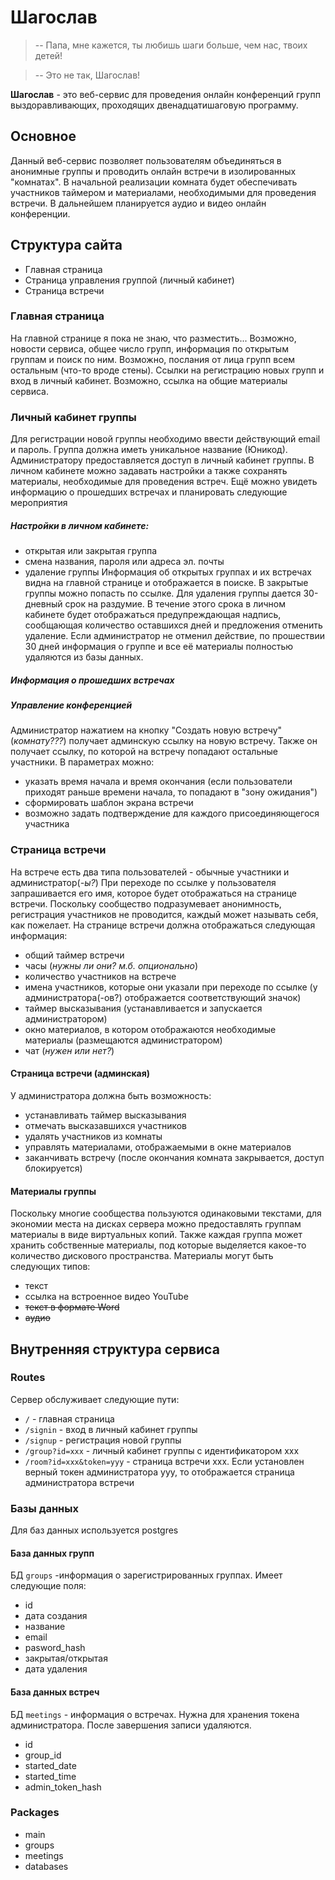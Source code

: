 # Шагослав

> -- Папа, мне кажется, ты любишь шаги больше, чем нас, твоих детей!

> -- Это не так, Шагослав!

__Шагослав__ - это веб-сервис для проведения онлайн конференций групп выздоравливающих, проходящих двенадцатишаговую программу.

## Основное
Данный веб-сервис позволяет пользователям объединяться в анонимные группы и проводить онлайн встречи в изолированных "комнатах". В начальной реализации комната будет обеспечивать участников таймером и материалами, необходимыми для проведения встречи. В дальнейшем планируется аудио и видео онлайн конференции.

## Структура сайта
- Главная страница
- Страница управления группой (личный кабинет)
- Страница встречи

### Главная страница
На главной странице я пока не знаю, что разместить... Возможно, новости сервиса, общее число групп, информация по открытым группам и поиск по ним. Возможно, послания от лица групп всем остальным (что-то вроде стены). Ссылки на регистрацию новых групп и вход в личный кабинет. Возможно, ссылка на общие материалы сервиса.

### Личный кабинет группы
Для регистрации новой группы необходимо ввести действующий email и пароль. Группа должна иметь уникальное название (Юникод). Администратору предоставляется доступ в личный кабинет группы.
В личном кабинете можно задавать настройки а также сохранять материалы, необходимые для проведения встреч. Ещё можно увидеть информацию о прошедших встречах и планировать следующие мероприятия
##### Настройки в личном кабинете:
- открытая или закрытая группа
- смена названия, пароля или адреса эл. почты
- удаление группы
Информация об открытых группах и их встречах видна на главной странице и отображается в поиске. В закрытые группы можно попасть по ссылке.
Для удаления группы дается 30-дневный срок на раздумие. В течение этого срока в личном кабинете будет отображаться предупреждающая надпись, сообщающая количество оставшихся дней и предложения отменить удаление. Если администратор не отменил действие, по прошествии 30 дней информация о группе и все её материалы полностью удаляются из базы данных.
##### Информация о прошедших встречах
##### Управление конференцией
Администратор нажатием на кнопку "Создать новую встречу" (_комнату???_) получает админскую ссылку на новую встречу. Также он получает ссылку, по которой на встречу попадают остальные участники. В параметрах можно:
- указать время начала и время окончания (если пользователи приходят раньше времени начала, то попадают в "зону ожидания")
- сформировать шаблон экрана встречи
- возможно задать подтверждение для каждого присоединяющегося участника

### Страница встречи
На встрече есть два типа пользователей - обычные участники и администратор(_-ы?_)
При переходе по ссылке у пользователя запрашивается его имя, которое будет отображаться на странице встречи. Поскольку сообщество подразумевает анонимность, регистрация участников не проводится, каждый может называть себя, как пожелает.
На странице встречи должна отображаться следующая информация:
- общий таймер встречи
- часы (_нужны ли они? м.б. опционально_)
- количество участников на встрече
- имена участников, которые они указали при переходе по ссылке (у администратора(-ов?) отображается соответствующий значок)
- таймер высказывания (устанавливается и запускается администратором)
- окно материалов, в котором отображаются необходимые материалы (размещаются администратором)
- чат (_нужен или нет?_)

#### Страница встречи (админская)
У администратора должна быть возможность:
- устанавливать таймер высказывания
- отмечать высказавшихся участников
- удалять участников из комнаты
- управлять материалами, отображаемыми в окне материалов
- заканчивать встречу (после окончания комната закрывается, доступ блокируется)

#### Материалы группы
Поскольку многие сообщества пользуются одинаковыми текстами, для экономии места на дисках сервера можно предоставлять группам материалы в виде виртуальных копий. Также каждая группа может хранить собственные материалы, под которые выделяется какое-то количество дискового пространства. Материалы могут быть следующих типов:
- текст
- ссылка на встроенное видео YouTube
- ~~текст в формате Word~~
- ~~аудио~~



## Внутренняя структура сервиса


### Routes

Сервер обслуживает следующие пути:
- `/` - главная страница
- `/signin` - вход в личный кабинет группы
- `/signup` - регистрация новой группы
- `/group?id=xxx` - личный кабинет группы с идентификатором xxx
- `/room?id=xxx&token=yyy` - страница встречи xxx. Если установлен верный токен администратора yyy, то отображается страница администратора встречи

### Базы данных

Для баз данных используется postgres

#### База данных групп
БД `groups` -информация о зарегистрированных группах. Имеет следующие поля:
- id
- дата создания
- название
- email
- pasword_hash
- закрытая/открытая
- дата удаления
#### База данных встреч
БД `meetings` - информация о встречах. Нужна для хранения токена администратора. После завершения записи удаляются.
- id
- group_id
- started_date
- started_time
- admin_token_hash

### Packages
- main
- groups
- meetings
- databases
